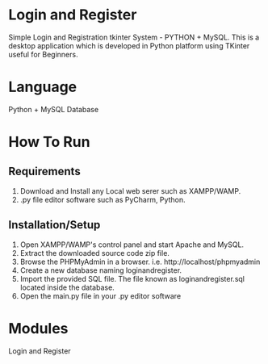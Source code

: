 # Login and Register
Simple Login and Registration tkinter System - PYTHON + MySQL. This is a desktop application which is developed in Python platform using TKinter useful for Beginners.

# Language
Python + MySQL Database

# How To Run
## Requirements

1. Download and Install any Local web serer such as XAMPP/WAMP.
2. .py file editor software such as PyCharm, Python.

## Installation/Setup
1. Open XAMPP/WAMP's control panel and start Apache and MySQL.
2. Extract the downloaded source code zip file.
3. Browse the PHPMyAdmin in a browser. i.e. http://localhost/phpmyadmin
4. Create a new database naming loginandregister.
5. Import the provided SQL file. The file known as loginandregister.sql located inside the database.
6. Open the main.py file in your .py editor software

# Modules
Login and Register
